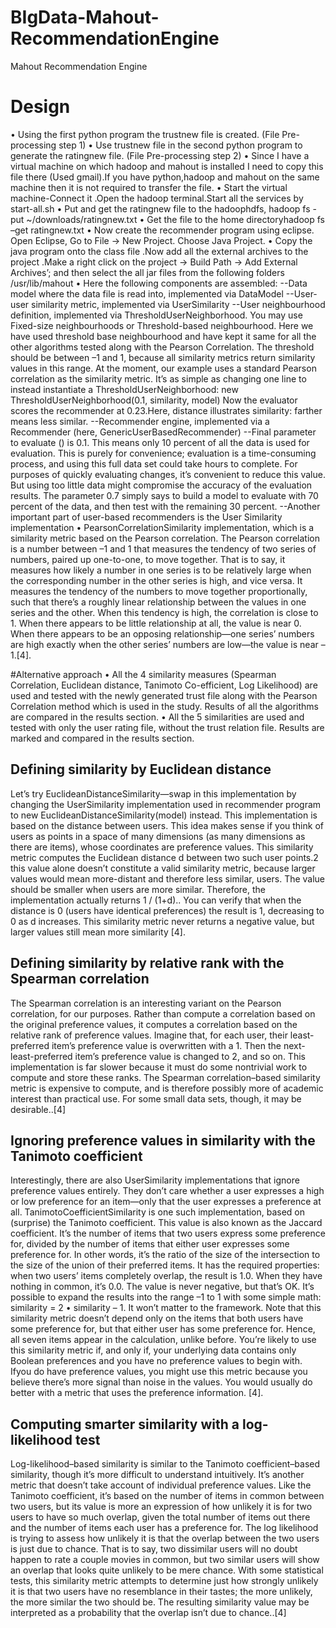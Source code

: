 # BIgData-Mahout-RecommendationEngine
Mahout Recommendation Engine


# Design
•	Using the first python program the trustnew file is created. (File Pre-processing step 1)
•	Use trustnew file in the second python program to generate the ratingnew file. (File Pre-processing step 2)
•	Since I have a virtual machine on which hadoop and mahout is installed I need to copy this file there (Used gmail).If you have python,hadoop and mahout on the same machine then it is not required to transfer the file.
•	Start the virtual machine-Connect it .Open the hadoop terminal.Start all the services by start-all.sh
•	Put and get the ratingnew file to the hadoophdfs, hadoop fs -put ~/downloads/ratingnew.txt 
•	Get the file to the home directoryhadoop fs –get ratingnew.txt
•	Now create the recommender program using eclipse. Open Eclipse, Go to File -> New Project. Choose Java Project.
•	Copy the java program onto the class file .Now add all the external archives to the project .Make a right click on the project -> Build Path -> Add External Archives’; and then select the all jar files from the following folders /usr/lib/mahout
•	Here the following components are assembled: 
--Data model where the data file is read into, implemented via DataModel
--User-user similarity metric, implemented via UserSimilarity
--User neighbourhood definition, implemented via ThresholdUserNeighborhood. You may use Fixed-size neighbourhoods or Threshold-based neighbourhood. Here we have used threshold base neighbourhood and have kept it same for all the other algorithms tested along with the Pearson Correlation. The threshold should be between –1 and 1, because all similarity metrics return similarity values in this range. At the moment, our example uses a standard Pearson correlation as the similarity metric. It’s as simple as changing one line to instead instantiate a ThresholdUserNeighborhood: new ThresholdUserNeighborhood(0.1, similarity, model) Now the evaluator scores the recommender at 0.23.Here, distance illustrates similarity: farther means less similar. 
--Recommender engine, implemented via a Recommender (here, GenericUserBasedRecommender)
--Final parameter to evaluate () is 0.1. This means only 10 percent of all the data is used for evaluation. This is purely for convenience; evaluation is a time-consuming process, and using this full data set could take hours to complete. For purposes of quickly evaluating changes, it’s convenient to reduce this value. But using too little data might compromise the accuracy of the evaluation results. The parameter 0.7 simply says to build a model to evaluate with 70 percent of the data, and then test with the remaining 30 percent.
--Another important part of user-based recommenders is the User Similarity implementation
•	PearsonCorrelationSimilarity implementation, which is a similarity metric based on the Pearson correlation. The Pearson correlation is a number between –1 and 1 that measures the tendency of two series of numbers, paired up one-to-one, to move together. That is to say, it measures how likely a number in one series is to be relatively large when the corresponding number in the other series is high, and vice versa. It measures the tendency of the numbers to move together proportionally, such that there’s a roughly linear relationship between the values in one series and the other. When this tendency is high, the correlation is close to 1. When there appears to be little relationship at all, the value is near 0. When there appears to be an opposing relationship—one series’ numbers are high exactly when the other series’ numbers are low—the value is near –1.[4].

#Alternative approach
•	All the 4 similarity measures (Spearman Correlation, Euclidean distance, Tanimoto Co-efficient, Log Likelihood) are used and tested with the newly generated trust file along with the Pearson Correlation method which is used in the study. Results of all the algorithms are compared in the results section.
•	 All the 5 similarities are used and tested with only the user rating file, without the trust relation file. Results are marked and compared in the results section.
## Defining similarity by Euclidean distance 
Let’s try EuclideanDistanceSimilarity—swap in this implementation by changing the UserSimilarity implementation used in recommender program to new EuclideanDistanceSimilarity(model) instead. This implementation is based on the distance between users. This idea makes sense if you think of users as points in a space of many dimensions (as many dimensions as there are items), whose coordinates are preference values. This similarity metric computes the Euclidean distance d between two such user points.2 this value alone doesn’t constitute a valid similarity metric, because larger values would mean more-distant and therefore less similar, users. The value should be smaller when users are more similar. Therefore, the implementation actually returns 1 / (1+d).. You can verify that when the distance is 0 (users have identical preferences) the result is 1, decreasing to 0 as d increases. This similarity metric never returns a negative value, but larger values still mean more similarity [4].
## Defining similarity by relative rank with the Spearman correlation
The Spearman correlation is an interesting variant on the Pearson correlation, for our purposes. Rather than compute a correlation based on the original preference values, it computes a correlation based on the relative rank of preference values. Imagine that, for each user, their least-preferred item’s preference value is overwritten with a 1. Then the next-least-preferred item’s preference value is changed to 2, and so on. This implementation is far slower because it must do some nontrivial work to compute and store these ranks. The Spearman correlation–based similarity metric is expensive to compute, and is therefore possibly more of academic interest than practical use. For some small data sets, though, it may be desirable..[4]
## Ignoring preference values in similarity with the Tanimoto coefficient
 Interestingly, there are also UserSimilarity implementations that ignore preference values entirely. They don’t care whether a user expresses a high or low preference for an item—only that the user expresses a preference at all. TanimotoCoefficientSimilarity is one such implementation, based on (surprise) the Tanimoto coefficient. This value is also known as the Jaccard coefficient. It’s the number of items that two users express some preference for, divided by the number of items that either user expresses some preference for. In other words, it’s the ratio of the size of the intersection to the size of the union of their preferred items. It has the required properties: when two users’ items completely overlap, the result is 1.0. When they have nothing in common, it’s 0.0. The value is never negative, but that’s OK. It’s possible to expand the results into the range –1 to 1 with some simple math: similarity = 2 • similarity – 1. It won’t matter to the framework. Note that this similarity metric doesn’t depend only on the items that both users have some preference for, but that either user has some preference for. Hence, all seven items appear in the calculation, unlike before. You’re likely to use this similarity metric if, and only if, your underlying data contains only Boolean preferences and you have no preference values to begin with. Ifyou do have preference values, you might use this metric because you believe there’s more signal than noise in the values. You would usually do better with a metric that uses the preference information. [4].
## Computing smarter similarity with a log-likelihood test
Log-likelihood–based similarity is similar to the Tanimoto coefficient–based similarity, though it’s more difficult to understand intuitively. It’s another metric that doesn’t take account of individual preference values. Like the Tanimoto coefficient, it’s based on the number of items in common between two users, but its value is more an expression of how unlikely it is for two users to have so much overlap, given the total number of items out there and the number of items each user has a preference for. The log likelihood is trying to assess how unlikely it is that the overlap between the two users is just due to chance. That is to say, two dissimilar users will no doubt happen to rate a couple movies in common, but two similar users will show an overlap that looks quite unlikely to be mere chance. With some statistical tests, this similarity metric attempts to determine just how strongly unlikely it is that two users have no resemblance in their tastes; the more unlikely, the more similar the two should be. The resulting similarity value may be interpreted as a probability that the overlap isn’t due to chance..[4]

